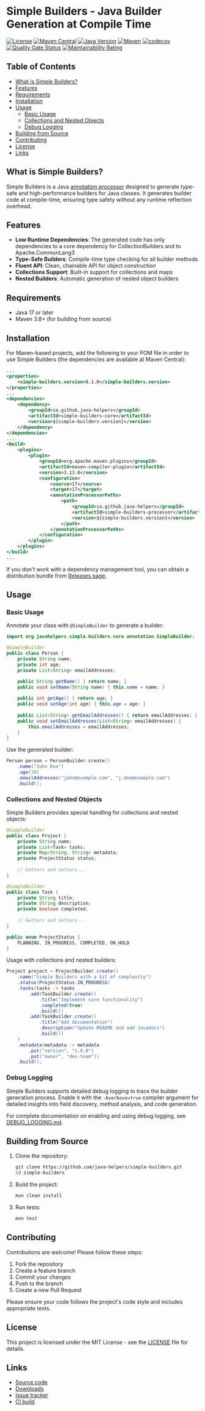 # Simple Builders - Java Builder Generation at Compile Time

[![License](https://img.shields.io/badge/License-MIT%202.0-yellowgreen.svg)](https://github.com/java-helpers/simple-builders/blob/main/LICENSE)
[![Maven Central](https://img.shields.io/maven-central/v/io.github.java-helpers/simple-builders-core.svg?label=Maven%20Central)](https://search.maven.org/search?q=g:io.github.java-helpers%20AND%20a:simple-builders-core)
[![Java Version](https://img.shields.io/badge/Java-17%2B-blue)](https://www.oracle.com/java/technologies/javase/17-relnote-issues.html)
[![Maven](https://img.shields.io/badge/Maven-3.8%2B-orange)](https://maven.apache.org/)
[![codecov](https://codecov.io/gh/java-helpers/simple-builders/graph/badge.svg)](https://codecov.io/gh/java-helpers/simple-builders)
[![Quality Gate Status](https://sonarcloud.io/api/project_badges/measure?project=java-helpers_simple-builders&metric=alert_status)](https://sonarcloud.io/summary/new_code?id=java-helpers_simple-builders)
[![Maintainability Rating](https://sonarcloud.io/api/project_badges/measure?project=java-helpers_simple-builders&metric=sqale_rating)](https://sonarcloud.io/summary/new_code?id=java-helpers_simple-builders)

## Table of Contents
- [What is Simple Builders?](#what-is-simple-builders)
- [Features](#features)
- [Requirements](#requirements)
- [Installation](#installation)
- [Usage](#usage)
  - [Basic Usage](#basic-usage)
  - [Collections and Nested Objects](#collections-and-nested-objects)
  - [Debug Logging](#debug-logging)
- [Building from Source](#building-from-source)
- [Contributing](#contributing)
- [License](#license)
- [Links](#links)

## What is Simple Builders?

Simple Builders is a Java [annotation processor](https://docs.oracle.com/en/java/javase/17/docs/specs/man/javac.html#annotation-processing) designed to generate type-safe and high-performance builders for Java classes. It generates builder code at compile-time, ensuring type safety without any runtime reflection overhead.

## Features

- **Low Runtime Dependencies**: The generated code has only dependencies to a core dependency for CollectionBuilders and to Apache.CommonLang3
- **Type-Safe Builders**: Compile-time type checking for all builder methods
- **Fluent API**: Clean, chainable API for object construction
- **Collections Support**: Built-in support for collections and maps
- **Nested Builders**: Automatic generation of nested object builders

## Requirements

- Java 17 or later
- Maven 3.8+ (for building from source)

## Installation

For Maven-based projects, add the following to your POM file in order to use Simple Builders (the dependencies are available at Maven Central):

```xml
...
<properties>
    <simple-builders.version>0.1.0</simple-builders.version>
</properties>
...
<dependencies>
    <dependency>
        <groupId>io.github.java-helpers</groupId>
        <artifactId>simple-builders-core</artifactId>
        <version>${simple-builders.version}</version>
    </dependency>
</dependencies>
...
<build>
    <plugins>
        <plugin>
            <groupId>org.apache.maven.plugins</groupId>
            <artifactId>maven-compiler-plugin</artifactId>
            <version>3.13.0</version>
            <configuration>
                <source>17</source>
                <target>17</target>
                <annotationProcessorPaths>
                    <path>
                        <groupId>io.github.java-helpers</groupId>
                        <artifactId>simple-builders-processor</artifactId>
                        <version>${simple-builders.version}</version>
                    </path>
                </annotationProcessorPaths>
            </configuration>
        </plugin>
    </plugins>
</build>
...
```

If you don't work with a dependency management tool, you can obtain a distribution bundle from [Releases page](https://github.com/java-helpers/simple-builders/releases).

## Usage

### Basic Usage

Annotate your class with `@SimpleBuilder` to generate a builder:

```java
import org.javahelpers.simple.builders.core.annotation.SimpleBuilder;

@SimpleBuilder
public class Person {
    private String name;
    private int age;
    private List<String> emailAddresses;

    public String getName() { return name; }
    public void setName(String name) { this.name = name; }
    
    public int getAge() { return age; }
    public void setAge(int age) { this.age = age; }
    
    public List<String> getEmailAddresses() { return emailAddresses; }
    public void setEmailAddresses(List<String> emailAddresses) { 
        this.emailAddresses = emailAddresses; 
    }
}
```

Use the generated builder:

```java
Person person = PersonBuilder.create()
    .name("John Doe")
    .age(30)
    .emailAddresses("john@example.com", "j.doe@example.com")
    .build();
```

### Collections and Nested Objects

Simple Builders provides special handling for collections and nested objects:

```java
@SimpleBuilder
public class Project {
    private String name;
    private List<Task> tasks;
    private Map<String, String> metadata;
    private ProjectStatus status;
    
    // Getters and setters...
}

@SimpleBuilder
public class Task {
    private String title;
    private String description;
    private boolean completed;
    
    // Getters and setters...
}

public enum ProjectStatus {
    PLANNING, IN_PROGRESS, COMPLETED, ON_HOLD
}
```

Usage with collections and nested builders:

```java
Project project = ProjectBuilder.create()
    .name("Simple Builders with a bit of complexity")
    .status(ProjectStatus.IN_PROGRESS)
    .tasks(tasks -> tasks
        .add(TaskBuilder.create()
            .title("Implement core functionality")
            .completed(true)
            .build())
        .add(TaskBuilder.create()
            .title("Add documentation")
            .description("Update README and add Javadocs")
            .build())
    )
    .metadata(metadata -> metadata
        .put("version", "1.0.0")
        .put("owner", "dev-team"))
    .build();
```

### Debug Logging

Simple Builders supports detailed debug logging to trace the builder generation process. Enable it with the `-Averbose=true` compiler argument for detailed insights into field discovery, method analysis, and code generation.

For complete documentation on enabling and using debug logging, see [DEBUG_LOGGING.md](DEBUG_LOGGING.md).

## Building from Source

1. Clone the repository:
   ```bash
   git clone https://github.com/java-helpers/simple-builders.git
   cd simple-builders
   ```

2. Build the project:
   ```bash
   mvn clean install
   ```

3. Run tests:
   ```bash
   mvn test
   ```

## Contributing

Contributions are welcome! Please follow these steps:

1. Fork the repository
2. Create a feature branch
3. Commit your changes
4. Push to the branch
5. Create a new Pull Request

Please ensure your code follows the project's code style and includes appropriate tests.

## License

This project is licensed under the MIT License - see the [LICENSE](LICENSE) file for details.


## Links

* [Source code](https://github.com/java-helpers/simple-builders/)
* [Downloads](https://github.com/java-helpers/simple-builders/releases)
* [Issue tracker](https://github.com/java-helpers/simple-builders/issues)
* [CI build](https://github.com/java-helpers/simple-builders/actions/)
